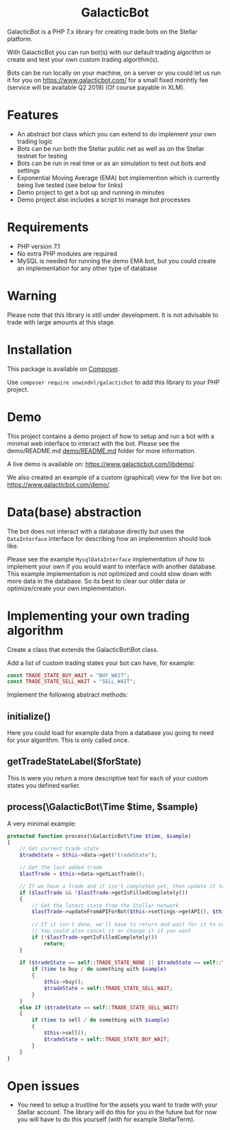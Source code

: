 <h1 align="center">GalacticBot</h1>

GalacticBot is a PHP 7.x library for creating trade bots on the Stellar platform.

With GalacticBot you can run bot(s) with our default trading algorithm or create and test your own custom trading algorithm(s).

Bots can be run locally on your machine, on a server or you could let us run it for you on https://www.galacticbot.com/ for a small fixed monhtly fee (service will be available Q2 2019) (Of course payable in XLM).

# Features

- An abstract bot class which you can extend to do implement your own trading logic
- Bots can be run both the Stellar public net as well as on the Stellar testnet for testing
- Bots can be run in real time or as an simulation to test out bots and settings
- Exponential Moving Average (EMA) bot implemention which is currently being live tested (see below for links)
- Demo project to get a bot up and running in minutes
- Demo project also includes a script to manage bot processes

# Requirements

- PHP version 7.1
- No extra PHP modules are required 
- MySQL is needed for running the demo EMA bot, but you could create an implementation for any other type of database

# Warning

Please note that this library is still under development. It is not advisable to trade with large amounts at this stage.

# Installation

This package is available on [Composer](https://packagist.org/packages/unwindnl/galacticbot).

Use ```composer require unwindnl/galacticbot``` to add this library to your PHP project.

# Demo

This project contains a demo project of how to setup and run a bot with a minimal web interface to interact with the bot. Please see the demo/README.md [demo/README.md](demo/README.md) folder for more information.

A live demo is available on: https://www.galacticbot.com/libdemo/.

We also created an example of a custom (graphical) view for the live bot on: https://www.galacticbot.com/demo/.

# Data(base) abstraction

The bot does not interact with a database directly but uses the ```DataInterface``` interface for describing how an implemention should look like.

Please see the example ```MysqlDataInterface``` implementation of how to implement your own if you would want to interface with another database. This example implementation is not optimized and could slow down with more data in the database. So its best to clear our older data or optimize/create your own implementation. 

# Implementing your own trading algorithm

Create a class that extends the GalacticBot\Bot class.

Add a list of custom trading states your bot can have, for example:

```php
const TRADE_STATE_BUY_WAIT = "BUY_WAIT";
const TRADE_STATE_SELL_WAIT = "SELL_WAIT";
```

Implement the following abstract methods:

## initialize()

Here you could load for example data from a database you going to need for your algorithm. This is only called once.
 
## getTradeStateLabel($forState)

This is were you return a more descriptive text for each of your custom states you defined earlier.
 
## process(\GalacticBot\Time $time, $sample)

A very minimal example:

```php
protected function process(\GalacticBot\Time $time, $sample)
{
	// Get current trade state
	$tradeState = $this->data->get("tradeState");

	// Get the last added trade
	$lastTrade = $this->data->getLastTrade();

	// If we have a trade and it isn't completed yet, then update it to get the latest state
	if ($lastTrade && !$lastTrade->getIsFilledCompletely())
	{
		// Get the latest state from the Stellar network
		$lastTrade->updateFromAPIForBot($this->settings->getAPI(), $this);
		
		// If it isn't done, we'll have to return and wait for it to complete
		// You could also cancel it or change it if you want
		if (!$lastTrade->getIsFilledCompletely())
			return;
	}	
	
	if ($tradeState == self::TRADE_STATE_NONE || $tradeState == self::TRADE_STATE_BUY_WAIT)
		if (time to buy / do something with $sample)
		{
			$this->buy();
			$tradeState = self::TRADE_STATE_SELL_WAIT;
		}
	}
	else if ($tradeState == self::TRADE_STATE_SELL_WAIT)
	{
		if (time to sell / do something with $sample)
		{
			$this->sell();
			$tradeState = self::TRADE_STATE_BUY_WAIT;
		}
	}
}
```

# Open issues 

- You need to setup a trustline for the assets you want to trade with your Stellar account. The library will do this for you in the future but for now you will have to do this yourself (with for example StellarTerm).

